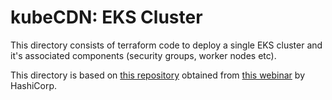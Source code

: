 # kubeCDN: EKS Cluster

This directory consists of terraform code to deploy a single EKS cluster and it's associated components (security groups, worker nodes etc).

This directory is based on [this repository](https://github.com/christopherhein/terraform-eks) obtained from [this webinar](https://www.hashicorp.com/resources/provisioning-and-managing-kubernetes-aws-terraform) by HashiCorp. 
